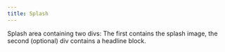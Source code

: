```yaml
---
title: Splash
---
```


Splash area containing two divs: The first contains the splash image, the second (optional) div contains a headline block.
